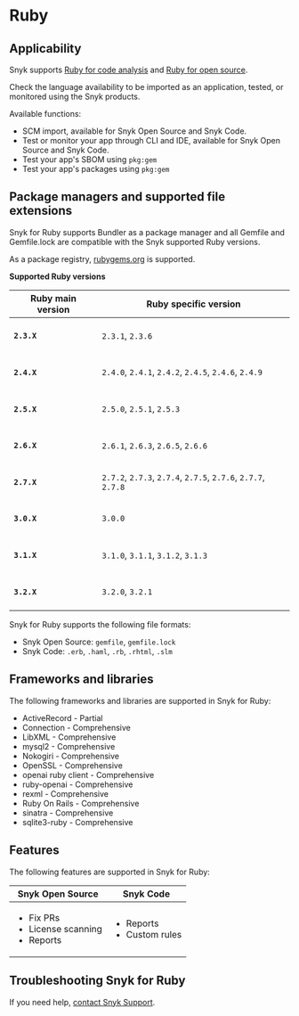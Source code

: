 # Ruby

## Applicability

Snyk supports [Ruby for code analysis](ruby-for-code-analysis.md) and [Ruby for open source](ruby-for-open-source.md).

Check the language availability to be imported as an application, tested, or monitored using the Snyk products.&#x20;

Available functions:

* SCM import, available for Snyk Open Source and Snyk Code.&#x20;
* Test or monitor your app through CLI and IDE, available for Snyk Open Source and Snyk Code.
* Test your app's SBOM using `pkg:gem`
* Test your app's packages using `pkg:gem`

## Package managers and supported file extensions

Snyk for Ruby supports Bundler as a package manager and all Gemfile and Gemfile.lock are compatible with the Snyk supported Ruby versions.

As a package registry, [rubygems.org](https://rubygems.org/) is supported.

**Supported Ruby versions**

| Ruby main version           | Ruby specific version                                         |
| --------------------------- | ------------------------------------------------------------- |
| <h4><code>2.3.X</code></h4> | `2.3.1`, `2.3.6`                                              |
| <h4><code>2.4.X</code></h4> | `2.4.0`, `2.4.1`, `2.4.2`, `2.4.5`, `2.4.6`, `2.4.9`          |
| <h4><code>2.5.X</code></h4> | `2.5.0`, `2.5.1`, `2.5.3`                                     |
| <h4><code>2.6.X</code></h4> | `2.6.1`, `2.6.3`, `2.6.5`, `2.6.6`                            |
| <h4><code>2.7.X</code></h4> | `2.7.2`, `2.7.3`, `2.7.4`, `2.7.5`, `2.7.6`, `2.7.7`, `2.7.8` |
| <h4><code>3.0.X</code></h4> | `3.0.0`                                                       |
| <h4><code>3.1.X</code></h4> | `3.1.0`, `3.1.1`, `3.1.2`, `3.1.3`                            |
| <h4><code>3.2.X</code></h4> | `3.2.0`, `3.2.1`                                              |

Snyk for Ruby supports the following file formats:

* Snyk Open Source: `gemfile`, `gemfile.lock`
* Snyk Code: `.erb`, `.haml`, `.rb`, `.rhtml`, `.slm`

## Frameworks and libraries

The following frameworks and libraries are supported in Snyk for Ruby:&#x20;

* ActiveRecord - Partial&#x20;
* Connection - Comprehensive&#x20;
* LibXML - Comprehensive&#x20;
* mysql2 - Comprehensive&#x20;
* Nokogiri - Comprehensive&#x20;
* OpenSSL - Comprehensive&#x20;
* openai ruby client - Comprehensive&#x20;
* ruby-openai - Comprehensive&#x20;
* rexml - Comprehensive&#x20;
* Ruby On Rails - Comprehensive&#x20;
* sinatra - Comprehensive&#x20;
* sqlite3-ruby - Comprehensive

## Features

The following features are supported in Snyk for Ruby:

| Snyk Open Source                                                     | Snyk Code                                      |
| -------------------------------------------------------------------- | ---------------------------------------------- |
| <ul><li>Fix PRs </li><li>License scanning </li><li>Reports</li></ul> | <ul><li>Reports</li><li>Custom rules</li></ul> |

## Troubleshooting Snyk for Ruby

If you need help, [contact Snyk Support](https://support.snyk.io/hc/en-us).&#x20;
